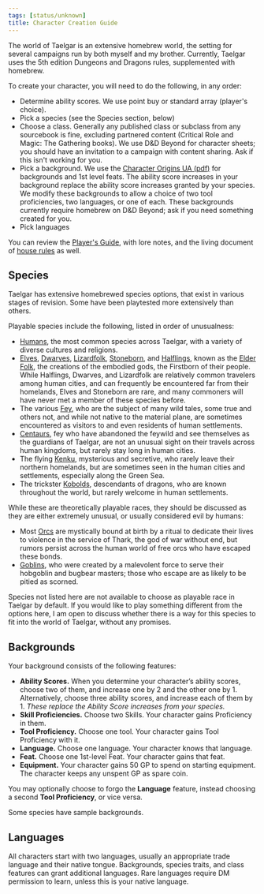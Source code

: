 ```yaml
---
tags: [status/unknown]
title: Character Creation Guide
---
```



The world of Taelgar is an extensive homebrew world, the setting for several campaigns run by both myself and my brother. Currently, Taelgar uses the 5th edition Dungeons and Dragons rules, supplemented with homebrew. 

To create your character, you will need to do the following, in any order:
- Determine ability scores. We use point buy or standard array (player's choice). 
- Pick a species (see the Species section, below)
- Choose a class. Generally any published class or subclass from any sourcebook is fine, excluding partnered content (Critical Role and Magic: The Gathering books). We use D&D Beyond for character sheets; you should have an invitation to a campaign with content sharing. Ask if this isn't working for you. 
- Pick a background. We use the [Character Origins UA (pdf)](https://media.dndbeyond.com/compendium-images/one-dnd/character-origins/CSWCVV0M4B6vX6E1/UA2022-CharacterOrigins.pdf) for backgrounds and 1st level feats. The ability score increases in your background replace the ability score increases granted by your species. We modify these backgrounds to allow a choice of two tool proficiencies, two languages, or one of each. These backgrounds currently require homebrew on D&D Beyond; ask if you need something created for you.
- Pick languages 

You can review the [Player's Guide](<../player-s-guide.md>), with lore notes, and the living document of [house rules](https://docs.google.com/document/d/1l2cPIqR7gkvSppYeM6ZBl7Mbf-Sd6qhRyW4HNuwnxfU/edit) as well. 
## Species

Taelgar has extensive homebrewed species options, that exist in various stages of revision. Some have been playtested more extensively than others.

Playable species include the following, listed in order of unusualness:
- [Humans](<species/playing-a-human.md>), the most common species across Taelgar, with a variety of diverse cultures and religions.
- [Elves](<species/playing-an-elf.md>), [Dwarves](<species/playing-a-dwarf.md>), [Lizardfolk](<species/playing-a-lizardfolk.md>), [Stoneborn](<species/playing-a-stoneborn.md>), and [Halflings](<species/playing-a-halfling.md>), known as the [Elder Folk](<../../species/children-of-the-embodied-gods/elder-folk.md>), the creations of the embodied gods, the Firstborn of their people. While Halflings, Dwarves, and Lizardfolk are relatively common travelers among human cities, and can frequently be encountered far from their homelands, Elves and Stoneborn are rare, and many commoners will have never met a member of these species before. 
- The various [Fey](<species/playing-a-fey-species.md>), who are the subject of many wild tales, some true and others not, and while not native to the material plane, are sometimes encountered as visitors to and even residents of human settlements. 
- [Centaurs](<species/playing-a-centaur.md>), fey who have abandoned the feywild and see themselves as the guardians of Taelgar, are not an unusual sight on their travels across human kingdoms, but rarely stay long in human cities. 
- The flying [Kenku](<species/playing-a-kenku.md>), mysterious and secretive, who rarely leave their northern homelands, but are sometimes seen in the human cities and settlements, especially along the Green Sea. 
- The trickster [Kobolds](<species/playing-a-kobold.md>), descendants of dragons, who are known throughout the world, but rarely welcome in human settlements. 

While these are theoretically playable races, they should be discussed as they are either extremely unusual, or usually considered evil by humans:
- Most [Orcs](<../../species/children-of-the-embodied-gods/orcs/orcs.md>) are mystically bound at birth by a ritual to dedicate their lives to violence in the service of Thark, the god of war without end, but rumors persist across the human world of free orcs who have escaped these bonds. 
- [Goblins](<../../species/goblinoids/goblins.md>), who were created by a malevolent force to serve their hobgoblin and bugbear masters; those who escape are as likely to be pitied as scorned. 

Species not listed here are not available to choose as playable race in Taelgar by default. If you would like to play something different from the options here, I am open to discuss whether there is a way for this species to fit into the world of Taelgar, without any promises. 
## Backgrounds

Your background consists of the following features:
- **Ability Scores.** When you determine your character’s ability scores, choose two of them, and increase one by 2 and the other one by 1. Alternatively, choose three ability scores, and increase each of them by 1. *These replace the Ability Score increases from your species.*
- **Skill Proficiencies.** Choose two Skills. Your character gains Proficiency in them.
- **Tool Proficiency.** Choose one tool. Your character gains Tool Proficiency with it.
- **Language.** Choose one language. Your character knows that language.
- **Feat.** Choose one 1st-level Feat. Your character gains that feat. 
- **Equipment.** Your character gains 50 GP to spend on starting equipment. The character keeps any unspent GP as spare coin.

You may optionally choose to forgo the **Language** feature, instead choosing a second **Tool Proficiency**, or vice versa.

Some species have sample backgrounds.
## Languages

All characters start with two languages, usually an appropriate trade language and their native tongue. Backgrounds, species traits, and class features can grant additional languages. Rare languages require DM permission to learn, unless this is your native language. 
